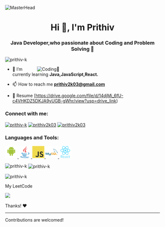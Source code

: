 ![MasterHead](https://img.freepik.com/free-photo/laptop-with-glowing-screen-table-dark-top-view-copy-space_169016-51607.jpg?w=1060&t=st=1719285256~exp=1719285856~hmac=bacff6a2317f92f9afcd321d2601ca300090a8f3d553550f1febee6451a692bf)
<h1 align="center">Hi 👋, I'm Prithiv</h1>
<h3 align="center">Java Developer,who passionate about Coding and Problem Solving 🚀</h3>

<p align="left"> <img src="https://komarev.com/ghpvc/?username=prithiv-k&label=Profile%20views&color=0e75b6&style=flat" alt="prithiv-k" /> </p>
<img align="right" alt="Coding🤖" width="400" src="https://i.giphy.com/media/v1.Y2lkPTc5MGI3NjExZG5ucGQyYXZ0NXZtZG1xNzJqcXA0NHB5MWpnZjF6b25zZXlqMWozaCZlcD12MV9pbnRlcm5hbF9naWZfYnlfaWQmY3Q9Zw/2IudUHdI075HL02Pkk/giphy.gif">

- 🌱 I’m currently learning **Java,JavaScript,React.**

- 📫 How to reach me **prithiv2k03@gmail.com**

- 📄 Resume [https://drive.google.com/file/d/14djMi_6fU-c4VHKDZ5DKJA9yUGB-gWhr/view?usp=drive_link)

<h3 align="left">Connect with me:</h3>
<p align="left">
<a href="https://linkedin.com/in/prithiv-k" target="blank"><img align="center" src="https://raw.githubusercontent.com/rahuldkjain/github-profile-readme-generator/master/src/images/icons/Social/linked-in-alt.svg" alt="prithiv-k" height="30" width="40" /></a>
<a href="https://www.hackerrank.com/prithiv2k03" target="blank"><img align="center" src="https://raw.githubusercontent.com/rahuldkjain/github-profile-readme-generator/master/src/images/icons/Social/hackerrank.svg" alt="prithiv2k03" height="30" width="40" /></a>
<a href="https://www.leetcode.com/prithiv2k03" target="blank"><img align="center" src="https://raw.githubusercontent.com/rahuldkjain/github-profile-readme-generator/master/src/images/icons/Social/leet-code.svg" alt="prithiv2k03" height="30" width="40" /></a>
</p>

<h3 align="left">Languages and Tools:</h3>
<p align="left"> <a href="https://developer.android.com" target="_blank" rel="noreferrer"> <img src="https://raw.githubusercontent.com/devicons/devicon/master/icons/android/android-original-wordmark.svg" alt="android" width="40" height="40"/> </a> <a href="https://www.java.com" target="_blank" rel="noreferrer"> <img src="https://raw.githubusercontent.com/devicons/devicon/master/icons/java/java-original.svg" alt="java" width="40" height="40"/> </a> <a href="https://developer.mozilla.org/en-US/docs/Web/JavaScript" target="_blank" rel="noreferrer"> <img src="https://raw.githubusercontent.com/devicons/devicon/master/icons/javascript/javascript-original.svg" alt="javascript" width="40" height="40"/> </a> <a href="https://www.mysql.com/" target="_blank" rel="noreferrer"> <img src="https://raw.githubusercontent.com/devicons/devicon/master/icons/mysql/mysql-original-wordmark.svg" alt="mysql" width="40" height="40"/> </a> <a href="https://reactjs.org/" target="_blank" rel="noreferrer"> <img src="https://raw.githubusercontent.com/devicons/devicon/master/icons/react/react-original-wordmark.svg" alt="react" width="40" height="40"/> </a> </p>

<p><img align="left" src="https://github-readme-stats.vercel.app/api/top-langs?username=prithiv-k&show_icons=true&locale=en&layout=compact" alt="prithiv-k" /></p>

<p>&nbsp;<img align="center" src="https://github-readme-stats.vercel.app/api?username=prithiv-k&show_icons=true&locale=en" alt="prithiv-k" /></p>

<p><img align="center" src="https://github-readme-streak-stats.herokuapp.com/?user=prithiv-k&" alt="prithiv-k" /></p>
My LeetCode

![](https://leetcard.jacoblin.cool/prithiv2k03)

Thanks! :heart:

---

Contributions are welcomed!
